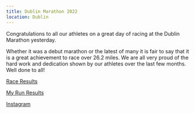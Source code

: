 ```yaml
---
title: Dublin Marathon 2022
location: Dublin
---
```


Congratulations to all our athletes on a great day of racing at the Dublin Marathon yesterday.

Whether it was a debut marathon or the latest of many it is fair to say that it is a great achievement to race over 26.2 miles. We are all very proud of the hard work and dedication shown by our athletes over the last few months. Well done to all!

<a href="/races/2022-10-30-National-Dublin-Marathon/" target="_blank" rel="noopener noreferrer">Race Results</a>

<a href="https://www.myrunresults.com/events/national_marathon_results_dublin_2022/4642/results" target="_blank" rel="noopener noreferrer">My Run Results</a>

<a href="https://www.instagram.com/p/CkYGOQgMfkN/" target="_blank" rel="noopener noreferrer">Instagram</a>


